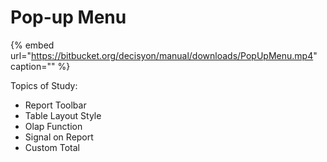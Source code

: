 # Pop-up Menu

{% embed url="https://bitbucket.org/decisyon/manual/downloads/PopUpMenu.mp4" caption="" %}

Topics of Study:

* Report Toolbar
* Table Layout Style
* Olap Function
* Signal on Report
* Custom Total

